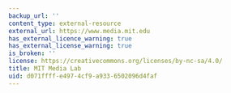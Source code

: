 ```yaml
---
backup_url: ''
content_type: external-resource
external_url: https://www.media.mit.edu
has_external_licence_warning: true
has_external_license_warning: true
is_broken: ''
license: https://creativecommons.org/licenses/by-nc-sa/4.0/
title: MIT Media Lab
uid: d071ffff-e497-4cf9-a933-6502096d4faf
---
```

